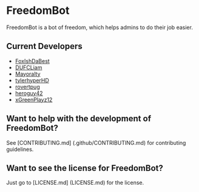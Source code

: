 # FreedomBot
FreedomBot is a bot of freedom, which helps admins to do their job easier.

## Current Developers
* [FoxIshDaBest](https://github.com/FoxIshDaBest)
* [DUFCLiam](https://github.com/DUFCLiam)
* [Mayoralty](https://github.com/AvalancheYT)
* [tylerhyperHD](https://github.com/tylerhyperHD)
* [rovertpug](https://github.com/rovertdude)
* [heroguy42](https://github.com/heroguy42)
* [xGreenPlayz12](https://github.com/GreenProgram)

## Want to help with the development of FreedomBot?
See [CONTRIBUTING.md] (.github/CONTRIBUTING.md) for contributing guidelines.

## Want to see the license for FreedomBot?
Just go to [LICENSE.md] (LICENSE.md) for the license.
